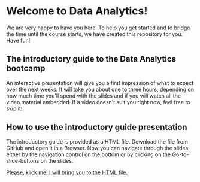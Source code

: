 # Welcome to Data Analytics!

We are very happy to have you here. To help you get started and to bridge the time until the course starts, we have created this repository for you. Have fun!

## The introductory guide to the Data Analytics bootcamp

An interactive presentation will give you a first impression of what to expect over the next weeks. It will take you about one to three hours, depending on how much time you'll spend with the slides and if you will watch all the video material embedded. If a video doesn't suit you right now, feel free to skip it!

## How to use the introductory guide presentation

The introductory guide is provided as a HTML file. Download the file from GitHub and open it in a Browser. Now you can navigate through the slides, either by the navigation control on the bottom or by clicking on the Go-to-slide-buttons on the slides.

[Please, klick me! I will bring you to the HTML file.](introductory_guide)